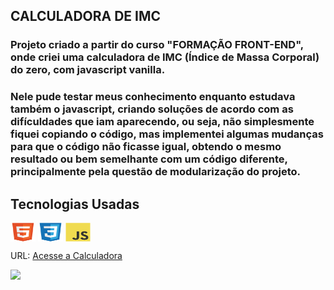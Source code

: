 ## CALCULADORA DE IMC

### Projeto criado a partir do curso "FORMAÇÃO FRONT-END", onde criei uma calculadora de IMC (Índice de Massa Corporal) do zero, com javascript vanilla.

### Nele pude testar meus conhecimento enquanto estudava também o javascript, criando soluções de acordo com as difículdades que iam aparecendo, ou seja, não simplesmente fiquei copiando o código, mas implementei algumas mudanças para que o código não ficasse igual, obtendo o mesmo resultado ou bem semelhante com um código diferente, principalmente pela questão de modularização do projeto.

## Tecnologias Usadas

<p>
  <div style="display: inline_block">
    <img align="center" alt="Ribeiro-JS" height="30" width="40" src="https://raw.githubusercontent.com/devicons/devicon/master/icons/html5/html5-original.svg">
    <img align="center" alt="Ribeiro-JS" height="30" width="40" src="https://raw.githubusercontent.com/devicons/devicon/master/icons/css3/css3-original.svg">
    <img align="center" alt="Ribeiro-JS" height="30" width="40" src="https://raw.githubusercontent.com/devicons/devicon/master/icons/javascript/javascript-original.svg">
  </div>
</p>

<p>URL: <a href="https://aribeiroc.github.io/projeto_imc_calculator_js_nativo/" target="_blank">Acesse a Calculadora</a></p>

<img src="https://i.ibb.co/nMFhHHj/initial.png">
